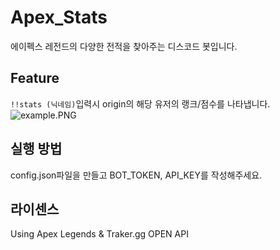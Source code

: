 # Apex_Stats
에이펙스 레전드의 다양한 전적을 찾아주는 디스코드 봇입니다.
## Feature
```!!stats (닉네임)```입력시 origin의 해당 유저의 랭크/점수를 나타냅니다.
![example.PNG](assets/example.PNG)
## 실행 방법
config.json파일을 만들고 BOT_TOKEN, API_KEY를 작성해주세요.
## 라이센스
Using Apex Legends & Traker.gg OPEN API